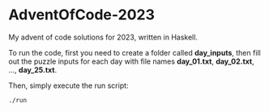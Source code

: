 # AdventOfCode-2023

My advent of code solutions for 2023, written in Haskell.

To run the code, first you need to create a folder called **day_inputs**, then fill out the puzzle inputs for each day with file names **day_01.txt**, **day_02.txt**, ..., **day_25.txt**.

Then, simply execute the run script:

    ./run

